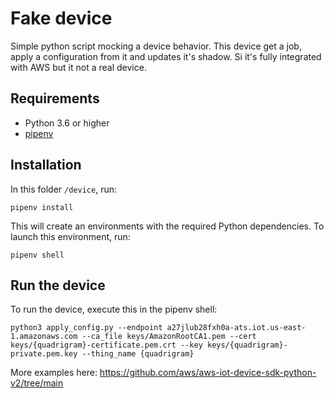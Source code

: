 # Fake device

Simple python script mocking a device behavior. This device get a job, apply a configuration from it and updates it's shadow. Si it's fully integrated with AWS but it not a real device.

## Requirements

* Python 3.6 or higher
* [pipenv](https://pypi.org/project/pipenv/#installation)

## Installation

In this folder `/device`, run:

```shell
pipenv install
```

This will create an environments with the required Python dependencies. To launch this environment, run:
```shell
pipenv shell
```

## Run the device

To run the device, execute this in the pipenv shell:
```shell
python3 apply_config.py --endpoint a27jlub28fxh0a-ats.iot.us-east-1.amazonaws.com --ca_file keys/AmazonRootCA1.pem --cert keys/{quadrigram}-certificate.pem.crt --key keys/{quadrigram}-private.pem.key --thing_name {quadrigram}
```

More examples here: https://github.com/aws/aws-iot-device-sdk-python-v2/tree/main
